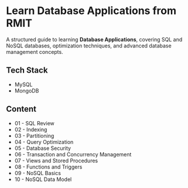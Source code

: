 # Learn Database Applications from RMIT

A structured guide to learning **Database Applications**, covering SQL and NoSQL databases, optimization techniques, and advanced database management concepts.  

## Tech Stack

- MySQL
- MongoDB

## Content

- 01 - SQL Review
- 02 - Indexing
- 03 - Partitioning
- 04 - Query Optimization
- 05 - Database Security
- 06 - Transaction and Concurrency Management
- 07 - Views and Stored Procedures
- 08 - Functions and Triggers
- 09 - NoSQL Basics
- 10 - NoSQL Data Model